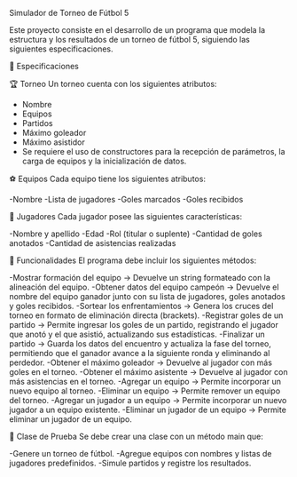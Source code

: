 Simulador de Torneo de Fútbol 5

Este proyecto consiste en el desarrollo de un programa que modela la estructura y los resultados de un torneo de fútbol 5, siguiendo las siguientes especificaciones.

📌 Especificaciones

🏆 Torneo
Un torneo cuenta con los siguientes atributos:

- Nombre
- Equipos
- Partidos
- Máximo goleador
- Máximo asistidor
- Se requiere el uso de constructores para la recepción de parámetros, la carga de equipos y la inicialización de datos.

⚽ Equipos
Cada equipo tiene los siguientes atributos:

-Nombre
-Lista de jugadores
-Goles marcados
-Goles recibidos

👥 Jugadores
Cada jugador posee las siguientes características:

-Nombre y apellido
-Edad
-Rol (titular o suplente)
-Cantidad de goles anotados
-Cantidad de asistencias realizadas

🔧 Funcionalidades
El programa debe incluir los siguientes métodos:

-Mostrar formación del equipo → Devuelve un string formateado con la alineación del equipo.
-Obtener datos del equipo campeón → Devuelve el nombre del equipo ganador junto con su lista de jugadores, goles anotados y goles recibidos.
-Sortear los enfrentamientos → Genera los cruces del torneo en formato de eliminación directa (brackets).
-Registrar goles de un partido → Permite ingresar los goles de un partido, registrando el jugador que anotó y el que asistió, actualizando sus estadísticas.
-Finalizar un partido → Guarda los datos del encuentro y actualiza la fase del torneo, permitiendo que el ganador avance a la siguiente ronda y eliminando al perdedor.
-Obtener el máximo goleador → Devuelve al jugador con más goles en el torneo.
-Obtener el máximo asistente → Devuelve al jugador con más asistencias en el torneo.
-Agregar un equipo → Permite incorporar un nuevo equipo al torneo.
-Eliminar un equipo → Permite remover un equipo del torneo.
-Agregar un jugador a un equipo → Permite incorporar un nuevo jugador a un equipo existente.
-Eliminar un jugador de un equipo → Permite eliminar un jugador de un equipo.

📝 Clase de Prueba
Se debe crear una clase con un método main que:

-Genere un torneo de fútbol.
-Agregue equipos con nombres y listas de jugadores predefinidos.
-Simule partidos y registre los resultados.
